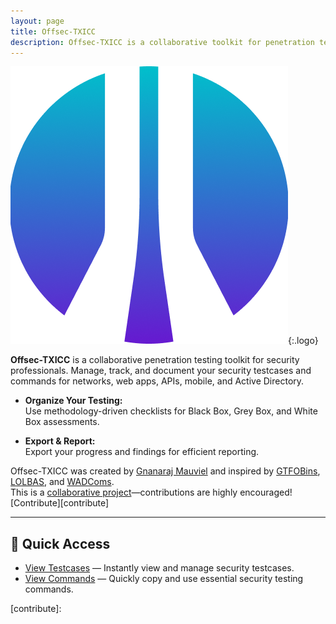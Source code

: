 ```yaml
---
layout: page
title: Offsec-TXICC
description: Offsec-TXICC is a collaborative toolkit for penetration testers to manage, track, and document security testcases and commands efficiently.
---
```


![logo](/assets/img/logo.png){:.logo}

**Offsec-TXICC** is a collaborative penetration testing toolkit for security professionals. Manage, track, and document your security testcases and commands for networks, web apps, APIs, mobile, and Active Directory.

- **Organize Your Testing:**  
  Use methodology-driven checklists for Black Box, Grey Box, and White Box assessments.

- **Export & Report:**  
  Export your progress and findings for efficient reporting.

Offsec-TXICC was created by [Gnanaraj Mauviel](https://www.linkedin.com/in/gnanaraj-mauviel/) and inspired by [GTFOBins][GTFOBins], [LOLBAS][LOLBAS], and [WADComs][WADComs].  
This is a [collaborative project][collaborative]—contributions are highly encouraged! [Contribute][contribute]

---

## 🚀 Quick Access

- [View Testcases](/testcases/) — Instantly view and manage security testcases.
- [View Commands](/commands/) — Quickly copy and use essential security testing commands.

[GTFOBins]: https://gtfobins.github.io/
[LOLBAS]: https://lolbas-project.github.io/
[WADComs]: https://wadcoms.github.io/
[collaborative]: https://github.com/Offsec-TX/Offsec-TX.github.io/
[contribute]:


